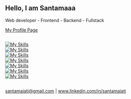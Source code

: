 ## Hello, I am Santamaaa

Web developer - Frontend - Backend - Fullstack

<span>
  <a href="https://santamaaa.github.io/profile-page">My Profile Page</a>
</span>

##

[![My Skills](https://skillicons.dev/icons?i=figma)](https://skillicons.dev)
<br>
[![My Skills](https://skillicons.dev/icons?i=html,css,tailwind,bootstrap)](https://skillicons.dev)
<br>
[![My Skills](https://skillicons.dev/icons?i=js,jquery,react,vue,nuxtjs)](https://skillicons.dev)
<br>
[![My Skills](https://skillicons.dev/icons?i=py,flask,fastapi)](https://skillicons.dev)
<br>
[![My Skills](https://skillicons.dev/icons?i=postgres,mongodb)](https://skillicons.dev)
<br>
[![My Skills](https://skillicons.dev/icons?i=postman)](https://skillicons.dev)
<br>
[![My Skills](https://skillicons.dev/icons?i=git)](https://skillicons.dev)

## 

santamajati@gmail.com | www.linkedin.com/in/santamajati
